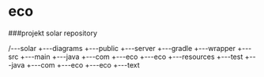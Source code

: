 # eco
###projekt solar repository

/---solar
    +---diagrams
    +---public
    +---server
        +---gradle
            +---wrapper
        +---src
            +---main
                +---java
                    +---com
                        +---eco
                            +---eco
                +---resources
            +---test
                +---java
                    +---com
                        +---eco
                            +---eco
    +---text 

